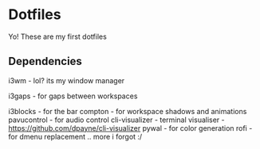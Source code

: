 # Dotfiles

Yo! These are my first dotfiles

## Dependencies 
i3wm - lol? its my window manager

i3gaps - for gaps between workspaces

i3blocks - for the bar
compton - for workspace shadows and animations
pavucontrol - for audio control
cli-visualizer - terminal visualiser - https://github.com/dpayne/cli-visualizer
pywal - for color generation
rofi - for dmenu replacement
.. more i forgot :/



